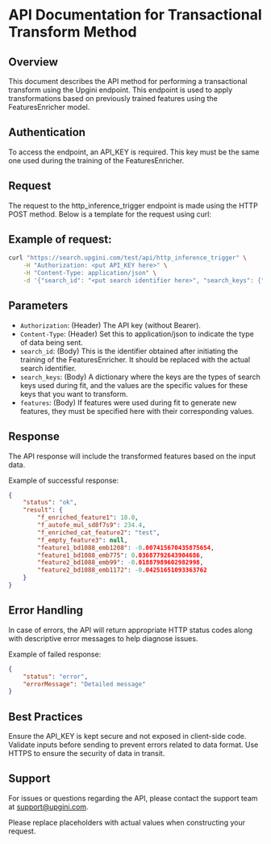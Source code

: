 # API Documentation for Transactional Transform Method

## Overview

This document describes the API method for performing a transactional transform using the Upgini endpoint. This endpoint is used to apply transformations based on previously trained features using the FeaturesEnricher model.

## Authentication

To access the endpoint, an API_KEY is required. This key must be the same one used during the training of the FeaturesEnricher.

## Request

The request to the http_inference_trigger endpoint is made using the HTTP POST method. Below is a template for the request using curl:

## Example of request:
```bash
curl "https://search.upgini.com/test/api/http_inference_trigger" \
    -H "Authorization: <put API_KEY here>" \
    -H "Content-Type: application/json" \
    -d '{"search_id": "<put search identifier here>", "search_keys": {"COUNTRY": "GB", "DATE": "2020-01-01", "POSTAL_CODE": "111111"}, "features": {"feature1": "featureValue1", "feature2": "featureValue2}}'
```

## Parameters

* `Authorization`: (Header) The API key (without Bearer).
* `Content-Type`: (Header) Set this to application/json to indicate the type of data being sent.
* `search_id`: (Body) This is the identifier obtained after initiating the training of the FeaturesEnricher. It should be replaced with the actual search identifier.
* `search_keys`: (Body) A dictionary where the keys are the types of search keys used during fit, and the values are the specific values for these keys that you want to transform.
* `features`: (Body) If features were used during fit to generate new features, they must be specified here with their corresponding values.

## Response

The API response will include the transformed features based on the input data.

Example of successful response:

```json
{
    "status": "ok", 
    "result": {
        "f_enriched_feature1": 18.0,
        "f_autofe_mul_sd8f7s9": 234.4,
        "f_enriched_cat_feature2": "test",
        "f_empty_feature3": null,
        "feature1_bd1088_emb1208": -0.007415670435875654,
        "feature1_bd1088_emb775": 0.03687792643904686,
        "feature2_bd1088_emb99": -0.01887989602982998,
        "feature2_bd1088_emb1172": -0.04251651093363762
    }
}
```

## Error Handling

In case of errors, the API will return appropriate HTTP status codes along with descriptive error messages to help diagnose issues.

Example of failed response:
```json
{
    "status": "error",
    "errorMessage": "Detailed message"
}
```

## Best Practices

Ensure the API_KEY is kept secure and not exposed in client-side code.
Validate inputs before sending to prevent errors related to data format.
Use HTTPS to ensure the security of data in transit.

## Support

For issues or questions regarding the API, please contact the support team at support@upgini.com.

Please replace placeholders with actual values when constructing your request.
